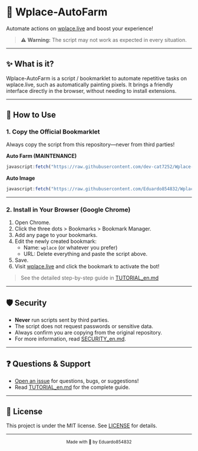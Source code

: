 # 🎨 Wplace-AutoFarm

Automate actions on [wplace.live](https://wplace.live) and boost your experience!  
> ⚠️ **Warning:** The script may not work as expected in every situation.

---

## ✨ What is it?

Wplace-AutoFarm is a script / bookmarklet to automate repetitive tasks on wplace.live, such as automatically painting pixels. It brings a friendly interface directly in the browser, without needing to install extensions.

---

## 🚀 How to Use

### 1. Copy the Official Bookmarklet

Always copy the script from this repository—never from third parties!

**Auto Farm (MAINTENANCE)**
```javascript
javascript:fetch("https://raw.githubusercontent.com/dev-cat7252/Wplace-AutoFarm/refs/heads/main/AutoFarm.js").then(t=>t.text()).then(eval);
```

**Auto Image**
```javascript
javascript:fetch("https://raw.githubusercontent.com/Eduardo854832/Wplace-Script/refs/heads/main/AUTO-IMAGE.js").then(t=>t.text()).then(eval);
```

---

### 2. Install in Your Browser (Google Chrome)

1. Open Chrome.
2. Click the three dots > Bookmarks > Bookmark Manager.
3. Add any page to your bookmarks.
4. Edit the newly created bookmark:
   - Name: `wplace` (or whatever you prefer)
   - URL: Delete everything and paste the script above.
5. Save.
6. Visit [wplace.live](https://wplace.live) and click the bookmark to activate the bot!

> See the detailed step-by-step guide in [TUTORIAL_en.md](./TUTORIAL_en.md)

---

## 🛡️ Security

- **Never** run scripts sent by third parties.
- The script does not request passwords or sensitive data.
- Always confirm you are copying from the original repository.
- For more information, read [SECURITY_en.md](./SECURITY_en.md).

---

## ❓ Questions & Support

- [Open an issue](https://github.com/dev-cat7252/Wplace-AutoFarm/issues) for questions, bugs, or suggestions!
- Read [TUTORIAL_en.md](./TUTORIAL_en.md) for the complete guide.

---

## 📄 License

This project is under the MIT license. See [LICENSE](./LICENSE) for details.

---

<div align="center"><sub>Made with 💜 by Eduardo854832</sub></div>
